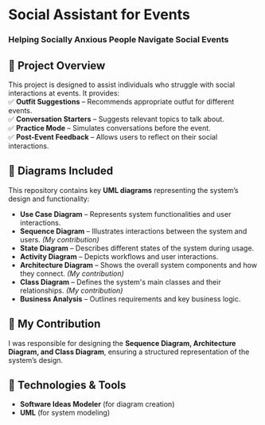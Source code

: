 # **Social Assistant for Events**  
### Helping Socially Anxious People Navigate Social Events  

## 📌 **Project Overview**  
This project is designed to assist individuals who struggle with social interactions at events. It provides:  
✅ **Outfit Suggestions** – Recommends appropriate outfut for different events.  
✅ **Conversation Starters** – Suggests relevant topics to talk about.  
✅ **Practice Mode** – Simulates conversations before the event.  
✅ **Post-Event Feedback** – Allows users to reflect on their social interactions.  

## 📂 **Diagrams Included**  
This repository contains key **UML diagrams** representing the system’s design and functionality:  
- **Use Case Diagram** – Represents system functionalities and user interactions.
- **Sequence Diagram** – Illustrates interactions between the system and users. *(My contribution)*  
- **State Diagram** – Describes different states of the system during usage.  
- **Activity Diagram** – Depicts workflows and user interactions.
- **Architecture Diagram** – Shows the overall system components and how they connect. *(My contribution)*  
- **Class Diagram** – Defines the system's main classes and their relationships. *(My contribution)*  
- **Business Analysis** – Outlines requirements and key business logic.  

## 🎯 **My Contribution**  
I was responsible for designing the **Sequence Diagram, Architecture Diagram, and Class Diagram**, ensuring a structured representation of the system’s design.  

## 🚀 **Technologies & Tools**  
- **Software Ideas Modeler** (for diagram creation)  
- **UML** (for system modeling)
